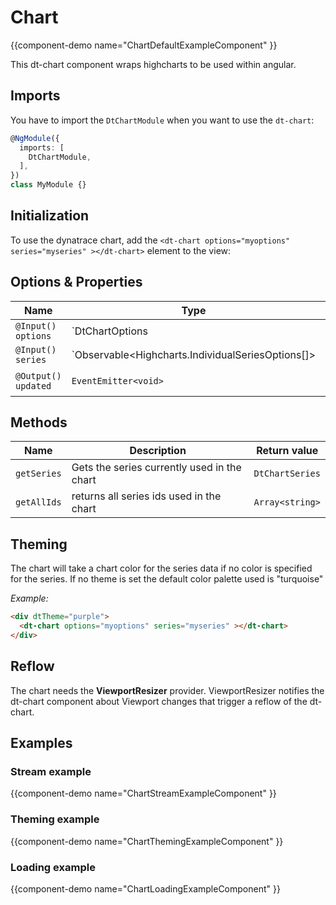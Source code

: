 # Chart

{{component-demo name="ChartDefaultExampleComponent" }}

This dt-chart component wraps highcharts to be used within angular.

## Imports

You have to import the `DtChartModule` when you want to use the `dt-chart`:

```typescript
@NgModule({
  imports: [
    DtChartModule,
  ],
})
class MyModule {}
```

## Initialization

To use the dynatrace chart, add the `<dt-chart options="myoptions" series="myseries" ></dt-chart>` element to the view:

## Options & Properties

| Name | Type | Default | Description |
| --- | --- | --- | --- |
| `@Input() options` | `DtChartOptions | undefined` | `undefined` | Sets options for the chart. DtChartOptions extends from Highcharts.Options, but removes the series property. The series property is passed as it's own input |
| `@Input() series` | `Observable<Highcharts.IndividualSeriesOptions[]> | Highcharts.IndividualSeriesOptions[] | undefined` | `undefined` | Sets the series of the chart. The type can either be a stream of series data for continues updates or a static array. |
| `@Output() updated` | `EventEmitter<void>` | Event emitted when the chart options or series are updated |

## Methods

| Name | Description | Return value |
| --- | --- | --- |
| `getSeries` | Gets the series currently used in the chart | `DtChartSeries` |
| `getAllIds` | returns all series ids used in the chart | `Array<string>` |

## Theming

The chart will take a chart color for the series data if no color is specified for the series. If no theme is set the default color palette used is "turquoise"

*Example:*

```html
<div dtTheme="purple">
  <dt-chart options="myoptions" series="myseries" ></dt-chart>
</div>
```

## Reflow

The chart needs the **ViewportResizer** provider.
ViewportResizer notifies the dt-chart component about Viewport changes that trigger a reflow of the dt-chart.

## Examples

### Stream example

{{component-demo name="ChartStreamExampleComponent" }}

### Theming example

{{component-demo name="ChartThemingExampleComponent" }}

### Loading example

{{component-demo name="ChartLoadingExampleComponent" }}
